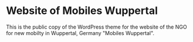 # Website of Mobiles Wuppertal

This is the public copy of the WordPress theme for the website of the NGO for
new mobilty in Wuppertal, Germany "Mobiles Wuppertal".
